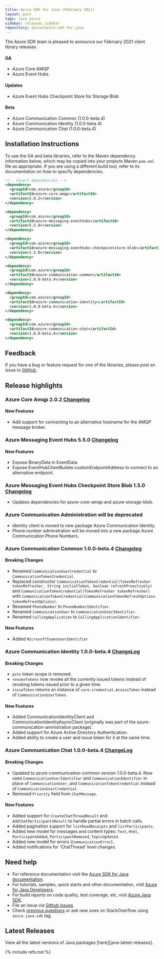 ```yaml
---
title: Azure SDK for Java (February 2021)
layout: post
tags: java azure
sidebar: releases_sidebar
repository: azure/azure-sdk-for-java
---
```


The Azure SDK team is pleased to announce our February 2021 client library releases.

#### GA

- Azure Core AMQP
- Azure Event Hubs

#### Updates

- Azure Event Hubs Checkpoint Store for Storage Blob

#### Beta

- Azure Communication Common (1.0.0-beta.4)
- Azure Communication Identity (1.0.0-beta.4)
- Azure Communication Chat (1.0.0-beta.4)

## Installation Instructions

To use the GA and beta libraries, refer to the Maven dependency information below, which may be copied into your projects Maven `pom.xml` file as appropriate. If you are using a different build tool, refer to its documentation on how to specify dependencies.

```xml
<!-- Insert dependencies -->
<dependency>
  <groupId>com.azure</groupId>
  <artifactId>azure-core-amqp</artifactId>
  <version>2.0.2</version>
</dependency>

<dependency>
  <groupId>com.azure</groupId>
  <artifactId>azure-messaging-eventhubs</artifactId>
  <version>5.5.0</version>
</dependency>

<dependency>
  <groupId>com.azure</groupId>
  <artifactId>azure-messaging-eventhubs-checkpointstore-blob</artifactId>
  <version>1.5.0</version>
</dependency>

<dependency>
  <groupId>com.azure</groupId>
  <artifactId>azure-communication-common</artifactId>
  <version>1.0.0-beta.4</version>
</dependency>

<dependency>
  <groupId>com.azure</groupId>
  <artifactId>azure-communication-identity</artifactId>
  <version>1.0.0-beta.4</version>
</dependency>

<dependency>
  <groupId>com.azure</groupId>
  <artifactId>azure-communication-chat</artifactId>
  <version>1.0.0-beta.4</version>
</dependency>
```

## Feedback

If you have a bug or feature request for one of the libraries, please post an issue to [GitHub](https://github.com/azure/azure-sdk-for-java/issues).

## Release highlights

### Azure Core Amqp 2.0.2 [Changelog](https://github.com/Azure/azure-sdk-for-java/blob/master/sdk/core/azure-core-amqp/CHANGELOG.md#202-2021-02-05)

#### New Features

- Add support for connecting to an alternative hostname for the AMQP message broker.

### Azure Messaging Event Hubs 5.5.0 [Changelog](https://github.com/Azure/azure-sdk-for-java/blob/master/sdk/eventhubs/azure-messaging-eventhubs/CHANGELOG.md#550-2020-02-15)

#### New Features

- Expose BinaryData in EventData.
- Expose EventHubClientBuilder.customEndpointAddress to connect to an alternative endpoint.

### Azure Messaging Event Hubs Checkpoint Store Blob 1.5.0 [Changelog](https://github.com/Azure/azure-sdk-for-java/blob/master/sdk/eventhubs/azure-messaging-eventhubs-checkpointstore-blob/CHANGELOG.md#150-2020-02-15)

- Updates dependencies for azure-core-amqp and azure-storage-blob.

### Azure Communication Administration will be deprecated

- Identity client is moved to new package Azure Communication Identity.
- Phone number adminstration will be moved into a new package Azure Communication Phone Numbers.

### Azure Communication Common 1.0.0-beta.4 [Changelog](https://github.com/Azure/azure-sdk-for-java/blob/azure-communication-common_1.0.0-beta.4/sdk/communication/azure-communication-common/CHANGELOG.md#100-beta4-2021-02-09)

#### Breaking Changes

- Renamed `CommunicationUserCredential` to `CommunicationTokenCredential`.
- Replaced constructor `CommunicationTokenCredential(TokenRefresher tokenRefresher, String initialToken, boolean refreshProactively)` and `CommunicationTokenCredential(TokenRefresher tokenRefresher)` with `CommunicationTokenCredential(CommunicationTokenRefreshOptions tokenRefreshOptions)`.
- Renamed `PhoneNumber` to `PhoneNumberIdentifier`.
- Renamed `CommunicationUser` to `CommunicationUserIdentifier`.
- Renamed `CallingApplication` to `CallingApplicationIdentifier`.

#### New Features

- Added `MicrosoftTeamsUserIdentifier`

### Azure Communication Identity 1.0.0-beta.4 [ChangeLog](https://github.com/Azure/azure-sdk-for-java/blob/azure-communication-identity_1.0.0-beta.4/sdk/communication/azure-communication-identity/CHANGELOG.md#100-beta4-2021-02-09)

#### Breaking Changes

- `pstn` token scope is removed.
- `revokeTokens` now revoke all the currently issued tokens instead of revoking tokens issued prior to a given time.
- `issueToken` returns an instance of `core.credential.AccessToken` instead of `CommunicationUserToken`.

#### New Features

- Added CommunicationIdentityClient and CommunicationIdentityAsyncClient (originally was part of the azure-communication-aministration package).
- Added support for Azure Active Directory Authentication.
- Added ability to create a user and issue token for it at the same time.

### Azure Communication Chat 1.0.0-beta.4 [ChangeLog](https://github.com/Azure/azure-sdk-for-java/blob/azure-communication-chat_1.0.0-beta.4/sdk/communication/azure-communication-chat/CHANGELOG.md#100-beta4-2021-02-09)

#### Breaking Changes

- Updated to azure-communication-common version 1.0.0-beta.4. Now uses `CommunicationUserIdentifier` and `CommunicationIdentifier` in place of `CommunicationUser`, and `CommunicationTokenCredential` instead of `CommunicationUserCredential`.
- Removed `Priority` field from `ChatMessage`.

#### New Features

- Added support for `CreateChatThreadResult` and `AddChatParticipantsResult` to handle partial errors in batch calls.
- Added pagination support for `listReadReceipts` and `listParticipants`.
- Added new model for messages and content types: `Text`, `Html`, `ParticipantAdded`, `ParticipantRemoved`, `TopicUpdated`.
- Added new model for errors (`CommunicationError`).
- Added notifications for 'ChatThread' level changes.

## Need help

- For reference documentation visit the [Azure SDK for Java documentation](https://azure.github.io/azure-sdk-for-java/).
- For tutorials, samples, quick starts and other documentation, visit [Azure for Java Developers](https://docs.microsoft.com/java/azure/).
- For build reports on code quality, test coverage, etc, visit [Azure Java SDK](https://azuresdkartifacts.blob.core.windows.net/azure-sdk-for-java/index.html).
- File an issue via [Github Issues](https://github.com/Azure/azure-sdk-for-java/issues/new/choose).
- Check [previous questions](https://stackoverflow.com/questions/tagged/azure-java-sdk) or ask new ones on StackOverflow using `azure-java-sdk` tag.

## Latest Releases

View all the latest versions of Java packages [here][java-latest-releases].

{% include refs.md %}
